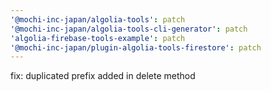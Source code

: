 ```yaml
---
'@mochi-inc-japan/algolia-tools': patch
'@mochi-inc-japan/algolia-tools-cli-generator': patch
'algolia-firebase-tools-example': patch
'@mochi-inc-japan/plugin-algolia-tools-firestore': patch
---
```


fix: duplicated prefix added in delete method
